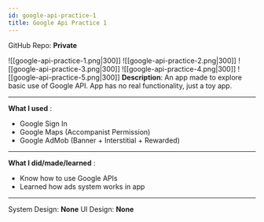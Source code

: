 ```yaml
---
id: google-api-practice-1
title: Google Api Practice 1
---
```

GitHub Repo: **Private**

![[google-api-practice-1.png|300]]
![[google-api-practice-2.png|300]]
![[google-api-practice-3.png|300]]
![[google-api-practice-4.png|300]]
![[google-api-practice-5.png|300]]
**Description**: An app made to explore basic use of Google API. App has no real functionality, just a toy app.

---
**What I used** :
- Google Sign In
- Google Maps (Accompanist Permission)
- Google AdMob (Banner + Interstitial + Rewarded)
---
**What I did/made/learned** :
- Know how to use Google APIs
- Learned how ads system works in app
---
System Design: **None**
UI Design: **None**